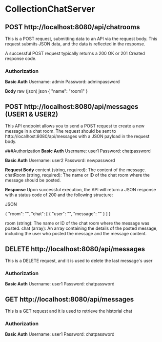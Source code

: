 # CollectionChatServer

## POST http://localhost:8080/api/chatrooms
This is a POST request, submitting data to an API via the request body. This request submits JSON data, and the data is reflected in the response.

A successful POST request typically returns a 200 OK or 201 Created response code.

### Authorization
**Basic Auth**
Username: admin
Password: adminpassword

**Body**
raw (json)
json
{
  "name": "room1"
}

## POST  http://localhost:8080/api/messages (USER1 & USER2)
This API endpoint allows you to send a POST request to create a new message in a chat room. The request should be sent to http://localhost:8080/api/messages with a JSON payload in the request body.

###Authorization
**Basic Auth**
Username: user1
Password: chatpassword 

**Basic Auth**
Username: user2
Password: newpassword

**Request Body**
content (string, required): The content of the message.
chatRoom (string, required): The name or ID of the chat room where the message should be posted.

**Response**
Upon successful execution, the API will return a JSON response with a status code of 200 and the following structure:


JSON

{
    "room": "",
    "chat": [
        {
            "user": "",
            "message": ""
        }
    ]
}


room (string): The name or ID of the chat room where the message was posted.
chat (array): An array containing the details of the posted message, including the user who posted the message and the message content.


## DELETE  http://localhost:8080/api/messages
This is a DELETE request, and it is used to delete the last message`s user 

### Authorization
**Basic Auth**
Username: user1
Password: chatpassword

## GET  http://localhost:8080/api/messages
This is a GET request and it is used to retrieve the historial chat
### Authorization
**Basic Auth**
Username: user1
Password: chatpassword




